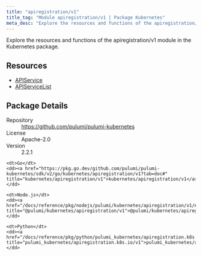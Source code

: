 ```yaml
---
title: "apiregistration/v1"
title_tag: "Module apiregistration/v1 | Package Kubernetes"
meta_desc: "Explore the resources and functions of the apiregistration/v1 module in the Kubernetes package."
---
```


<!-- WARNING: this file was generated by Pulumi Docs Generator. -->
<!-- Do not edit by hand unless you're certain you know what you are doing! -->

Explore the resources and functions of the apiregistration/v1 module in the Kubernetes package.

<h2 id="resources">Resources</h2>
<ul class="api">
    <li><a href="apiservice" title="APIService"><span class="symbol resource"></span>APIService</a></li>
    <li><a href="apiservicelist" title="APIServiceList"><span class="symbol resource"></span>APIServiceList</a></li>
</ul>

<h2 id="package-details">Package Details</h2>
<dl class="package-details">
	<dt>Repository</dt>
	<dd><a href="https://github.com/pulumi/pulumi-kubernetes">https://github.com/pulumi/pulumi-kubernetes</a></dd>
	<dt>License</dt>
	<dd>Apache-2.0</dd>
	<dt>Version</dt>
	<dd>2.2.1</dd>
</dl>



<dl class="tabular">

    <dt>Go</dt>
    <dd><a href="https://pkg.go.dev/github.com/pulumi/pulumi-kubernetes/sdk/v2/go/kubernetes/apiregistration/v1?tab=doc#" title="kubernetes/apiregistration/v1">kubernetes/apiregistration/v1</a></dd>

    <dt>Node.js</dt>
    <dd><a href="/docs/reference/pkg/nodejs/pulumi/kubernetes/apiregistration/v1/#" title="@pulumi/kubernetes/apiregistration/v1">@pulumi/kubernetes/apiregistration/v1</a></dd>

    <dt>Python</dt>
    <dd><a href="/docs/reference/pkg/python/pulumi_kubernetes/apiregistration.k8s.io/v1" title="pulumi_kubernetes/apiregistration.k8s.io/v1">pulumi_kubernetes/apiregistration.k8s.io/v1</a></dd>

</dl>

